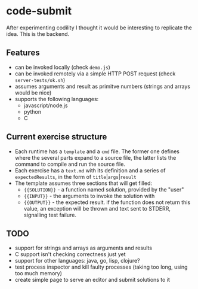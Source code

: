 # code-submit

After experimenting codility I thought it would be interesting to replicate the idea.
This is the backend.

## Features

* can be invoked locally (check `demo.js`)
* can be invoked remotely via a simple HTTP POST request (check `server-tests/ok.sh`)
* assumes arguments and result as primitve numbers (strings and arrays would be nice)
* supports the following languages:
   * javascript/node.js
   * python
   * C


## Current exercise structure

* Each runtime has a `template` and a `cmd` file.
The former one defines where the several parts expand to a source file,
the latter lists the command to compile and run the source file.
* Each exercise has a `text.md` with its definition and a series of `expectedResults`,
in the form of `title`|`args`|`result`
* The template assumes three sections that will get filled:
    * `{{SOLUTION}}` - a function named solution, provided by the "user"
    * `{{INPUT}}`    - the arguments to invoke the solution with
    * `{{OUTPUT}}`   - the expected result.
    if the function does not return this value,
    an exception will be thrown and text sent to STDERR,
    signalling test failure.


## TODO

* support for strings and arrays as arguments and results
* C support isn't checking correctness just yet
* support for other languages: java, go, lisp, clojure?
* test process inspector and kill faulty processes (taking too long, using too much memory)
* create simple page to serve an editor and submit solutions to it
